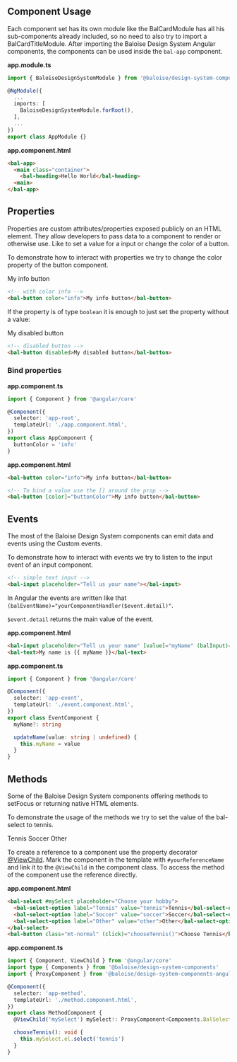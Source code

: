 ## Component Usage

Each component set has its own module like the BalCardModule has all his sub-components already included, so no need to also try to import a BalCardTitleModule.
After importing the Baloise Design System Angular components, the components can be used inside the `bal-app` component.

**app.module.ts**

```typescript
import { BaloiseDesignSystemModule } from '@baloise/design-system-components-angular';

@NgModule({
  ...
  imports: [
    BaloiseDesignSystemModule.forRoot(),
  ],
  ...
})
export class AppModule {}
```

**app.component.html**

```html
<bal-app>
  <main class="container">
    <bal-heading>Hello World</bal-heading>
  <main>
</bal-app>
```

## Properties

Properties are custom attributes/properties exposed publicly on an HTML element. They allow developers to pass data to
a component to render or otherwise use. Like to set a value for a input or change the color of a button.

To demonstrate how to interact with properties we try to change the color property of the button component.

<bal-app>
  <bal-button color="info">My info button</bal-button>
</bal-app>

```html
<!-- with color info -->
<bal-button color="info">My info button</bal-button>
```

If the property is of type `boolean` it is enough to just set the property without a value:

<bal-app>
  <bal-button disabled>My disabled button</bal-button>
</bal-app>

```html
<!-- disabled button -->
<bal-button disabled>My disabled button</bal-button>
```

### Bind properties

**app.component.ts**

```ts
import { Component } from '@angular/core'

@Component({
  selector: 'app-root',
  templateUrl: './app.component.html',
})
export class AppComponent {
  buttonColor = 'info'
}
```

**app.component.html**

```html
<bal-button color="info">My info button</bal-button>

<!-- To bind a value use the [] around the prop -->
<bal-button [color]="buttonColor">My info button</bal-button>
```

## Events

The most of the Baloise Design System components can emit data and events using the Custom events.

To demonstrate how to interact with events we try to listen to the input event of an input component.

<bal-app>
  <bal-input placeholder="Tell us your name"></bal-input>
</bal-app>

```html
<!-- simple text input -->
<bal-input placeholder="Tell us your name"></bal-input>
```

In Angular the events are written like that `(balEventName)="yourComponentHandler($event.detail)"`.

`$event.detail` returns the main value of the event.

**app.component.html**

```html
<bal-input placeholder="Tell us your name" [value]="myName" (balInput)="updateName($event.detail)"></bal-input>
<bal-text>My name is {{ myName }}</bal-text>
```

**app.component.ts**

```ts
import { Component } from '@angular/core'

@Component({
  selector: 'app-event',
  templateUrl: './event.component.html',
})
export class EventComponent {
  myName?: string

  updateName(value: string | undefined) {
    this.myName = value
  }
}
```

## Methods

Some of the Baloise Design System components offering methods to setFocus or returning native HTML elements.

To demonstrate the usage of the methods we try to set the value of the bal-select to tennis.

<bal-app>
  <bal-select placeholder="Choose your hobby">
    <bal-select-option label="Tennis" value="tennis">
      Tennis
    </bal-select-option>
    <bal-select-option label="Soccer" value="soccer">
      Soccer
    </bal-select-option>
    <bal-select-option label="Other" value="other">
      Other
    </bal-select-option>
  </bal-select>
</bal-app>

To create a reference to a component use the property decorator [@ViewChild](https://angular.io/api/core/ViewChild).
Mark the component in the template with `#yourReferenceName` and link it to the `@ViewChild` in the component class.
To access the method of the component use the reference directly.

**app.component.html**

```html
<bal-select #mySelect placeholder="Choose your hobby">
  <bal-select-option label="Tennis" value="tennis">Tennis</bal-select-option>
  <bal-select-option label="Soccer" value="soccer">Soccer</bal-select-option>
  <bal-select-option label="Other" value="other">Other</bal-select-option>
</bal-select>
<bal-button class="mt-normal" (click)="chooseTennis()">Choose Tennis</bal-button>
```

**app.component.ts**

```ts
import { Component, ViewChild } from '@angular/core'
import type { Components } from '@baloise/design-system-components'
import { ProxyComponent } from '@baloise/design-system-components-angular'

@Component({
  selector: 'app-method',
  templateUrl: './method.component.html',
})
export class MethodComponent {
  @ViewChild('mySelect') mySelect!: ProxyComponent<Components.BalSelect>

  chooseTennis(): void {
    this.mySelect.el.select('tennis')
  }
}
```
